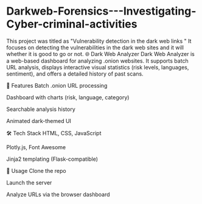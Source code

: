 # Darkweb-Forensics---Investigating-Cyber-criminal-activities
This project was titled as "Vulnerability detection in the dark web links " It focuses on detecting the vulnerabilities in the dark web sites and it will whether it is good to go or not.
🌐 Dark Web Analyzer
Dark Web Analyzer is a web-based dashboard for analyzing .onion websites. It supports batch URL analysis, displays interactive visual statistics (risk levels, languages, sentiment), and offers a detailed history of past scans.

🔑 Features
Batch .onion URL processing

Dashboard with charts (risk, language, category)

Searchable analysis history

Animated dark-themed UI

🛠 Tech Stack
HTML, CSS, JavaScript

Plotly.js, Font Awesome

Jinja2 templating (Flask-compatible)

🚀 Usage
Clone the repo

Launch the server

Analyze URLs via the browser dashboard
